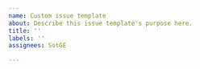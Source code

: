 ```yaml
---
name: Custom issue template
about: Describe this issue template's purpose here.
title: ''
labels: ''
assignees: SotGE

---
```


<!--- Custom issue template -->
